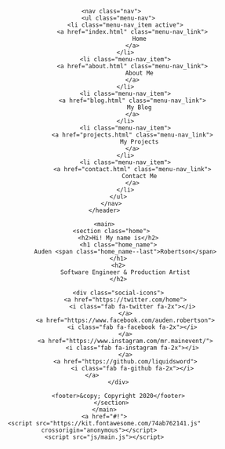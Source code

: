 <!DOCTYPE html>
<html lang="en">
<head>
    <meta charset="UTF-8">
    <meta name="viewport" content="width=device-width, initial-scale=1.0">
    <link rel="stylesheet" href="css/main.css">
    <title>Auden Robertson Portfolio</title>
</head>
<body>
    <header>
        <div class="menu-btn">
            <span class="menu-btn_burger"></span>
        </div>

        <nav class="nav">
            <ul class="menu-nav">
                <li class="menu-nav_item active">
                    <a href="index.html" class="menu-nav_link">
                        Home
                    </a>
                </li>
                <li class="menu-nav_item">
                    <a href="about.html" class="menu-nav_link">
                        About Me
                    </a>
                </li>
                <li class="menu-nav_item">
                    <a href="blog.html" class="menu-nav_link">
                        My Blog
                    </a>
                </li>
                <li class="menu-nav_item">
                    <a href="projects.html" class="menu-nav_link">
                        My Projects
                    </a>
                </li>
                <li class="menu-nav_item">
                    <a href="contact.html" class="menu-nav_link">
                        Contact Me
                    </a>
                </li>
            </ul>
        </nav>
    </header>

    <main>
        <section class="home">
            <h2>Hi! My name is</h2>
            <h1 class="home_name">
                Auden <span class="home_name--last">Robertson</span>
            </h1>
            <h2>
                Software Engineer & Production Artist
            </h2>

            <div class="social-icons">
                <a href="https://twitter.com/home">
                    <i class="fab fa-twitter fa-2x"></i>
                </a>
                <a href="https://www.facebook.com/auden.robertson">
                    <i class="fab fa-facebook fa-2x"></i>
                </a>
                <a href="https://www.instagram.com/mr.mainevent/">
                    <i class="fab fa-instagram fa-2x"></i>
                </a>
                <a href="https://github.com/liquidsword">
                    <i class="fab fa-github fa-2x"></i>
                </a>                   
            </div>

            <footer>&copy; Copyright 2020</footer>
        </section>
    </main>
    <a href="#!">
    <script src="https://kit.fontawesome.com/74ab762141.js" crossorigin="anonymous"></script>   
    <script src="js/main.js"></script>
</body>
</html>
